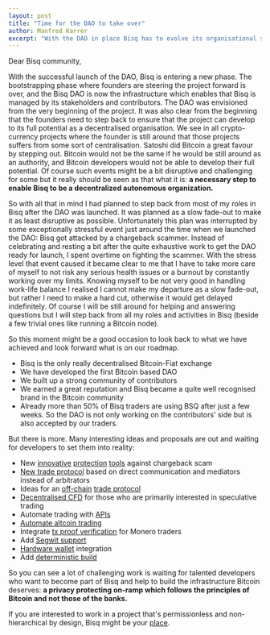 ```yaml
---
layout: post
title: "Time for the DAO to take over"
author: Manfred Karrer
excerpt: "With the DAO in place Bisq has to evolve its organisational structure without its founders. The departure of the founders was planned from the very beginning. Now it is time to fulfill that plan.<br><br>"
---
```


Dear Bisq community,

With the successful launch of the DAO, Bisq is entering a new phase. The bootstrapping phase where founders are steering the project forward is over, and the Bisq DAO is now the infrastructure which enables that Bisq is managed by its stakeholders and contributors. The DAO was envisioned from the very beginning of the project. It was also clear from the beginning that the founders need to step back to ensure that the project can develop to its full potential as a decentralised organisation. We see in all crypto-currency projects where the founder is still around that those projects suffers from some sort of centralisation. Satoshi did Bitcoin a great favour by stepping out. Bitcoin would not be the same if he would be still around as an authority, and Bitcoin developers would not be able to develop their full potential. Of course such events might be a bit disruptive and challenging for some but it really should be seen as that what it is: **a necessary step to enable Bisq to be a decentralized autonomous organization.**

So with all that in mind I had planned to step back from most of my roles in Bisq after the DAO was launched. It was planned as a slow fade-out to make it as least disruptive as possible. Unfortunately this plan was interrupted by some exceptionally stressful event just around the time when we launched the DAO: Bisq got attacked by a chargeback scammer. Instead of celebrating and resting a bit after the quite exhaustive work to get the DAO ready for launch, I spent overtime on fighting the scammer. With the stress level that event caused it became clear to me that I have to take more care of myself to not risk any serious health issues or a burnout by constantly working over my limits. Knowing myself to be not very good in handling work-life balance I realised I cannot make my departure as a slow fade-out, but rather I need to make a hard cut, otherwise it would get delayed indefinitely. Of course I will be still around for helping and answering questions but I will step back from all my roles and activities in Bisq (beside a few trivial ones like running a Bitcoin node).

So this moment might be a good occasion to look back to what we have achieved and look forward what is on our roadmap.

- Bisq is the only really decentralised Bitcoin-Fiat exchange
- We have developed the first Bitcoin based DAO
- We built up a strong community of contributors
- We earned a great reputation and Bisq became a quite well recognised brand in the Bitcoin community
- Already more than 50% of Bisq traders are using BSQ after just a few weeks. So the DAO is not only working on the contributors' side but is also accepted by our traders.

But there is more. Many interesting ideas and proposals are out and waiting for developers to set them into reality:
- New [innovative](https://github.com/bisq-network/proposals/issues/78) [protection](https://github.com/bisq-network/proposals/issues/79) [tools](https://github.com/bisq-network/proposals/issues/83) against chargeback scam
- [New trade protocol](https://github.com/bisq-network/proposals/issues/52) based on direct communication and mediators instead of arbitrators
- Ideas for an [off-chain](https://github.com/bisq-network/proposals/issues/32) [trade protocol](https://github.com/bisq-network/proposals/issues/76)
- [Decentralised CFD](https://github.com/bisq-network/proposals/issues/85) for those who are primarily interested in speculative trading
- Automate trading with [APIs](https://github.com/bisq-network/bisq/tree/http-api)
- [Automate altcoin trading](https://github.com/bisq-network/proposals/issues/87)
- Integrate [tx proof verification](https://github.com/bisq-network/proposals/issues/86) for Monero traders
- Add [Segwit support](https://github.com/bisq-network/bitcoinj/issues/33)
- [Hardware wallet](https://github.com/bisq-network/proposals/issues/88) integration
- Add [deterministic build](https://github.com/bisq-network/proposals/issues/89)

So you can see a lot of challenging work is waiting for talented developers who want to become part of Bisq and help to build the infrastructure Bitcoin deserves: **a privacy protecting on-ramp which follows the principles of Bitcoin and not those of the banks.**

If you are interested to work in a project that's permissionless and non-hierarchical by design, Bisq might be your [place](https://docs.bisq.network/contributor-checklist.html).
